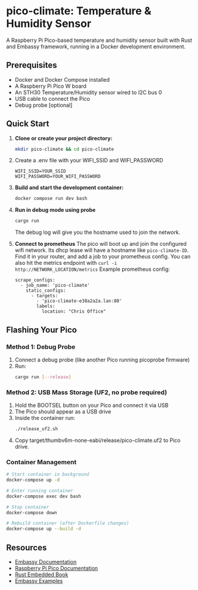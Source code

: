# pico-climate: Temperature & Humidity Sensor

A Raspberry Pi Pico-based temperature and humidity sensor built with Rust and Embassy framework, running in a Docker development environment.

## Prerequisites

- Docker and Docker Compose installed
- A Raspberry Pi Pico W board
- An STH30 Temperature/Humidity sensor wired to I2C bus 0
- USB cable to connect the Pico
- Debug probe [optional]

## Quick Start

1. **Clone or create your project directory:**
   ```bash
   mkdir pico-climate && cd pico-climate
   ```

2. Create a .env file with your WIFI_SSID and WIFI_PASSWORD
   ```
   WIFI_SSID=YOUR_SSID
   WIFI_PASSWORD=YOUR_WIFI_PASSWORD
   ```

3. **Build and start the development container:**
   ```bash
   docker compose run dev bash
   ```

5. **Run in debug mode using probe**
   ```bash
   cargo run
   ```
   The debug log will give you the hostname used to join the network.

6. **Connect to prometheus**
   The pico will boot up and join the configured wifi network.  Its dhcp lease will have a hostname like `pico-climate-ID`.  Find it in your router, and add a job to your prometheus config.  You can also hit the metrics endpoint with `curl -i http://NETWORK_LOCATION/metrics`
   Example prometheus config:
   ```
   scrape_configs:
     - job_name: 'pico-climate'
       static_configs:
         - targets:
           - 'pico-climate-e38a2a2a.lan:80'
           labels:
             location: "Chris Office"
   ```

## Flashing Your Pico

### Method 1: Debug Probe

1. Connect a debug probe (like another Pico running picoprobe firmware)
2. Run:
   ```bash
   cargo run [--release]
   ```

### Method 2: USB Mass Storage (UF2, no probe required)

1. Hold the BOOTSEL button on your Pico and connect it via USB
2. The Pico should appear as a USB drive
3. Inside the container run:
   ```bash
   ./release_uf2.sh
   ```
4. Copy target/thumbv6m-none-eabi/release/pico-climate.uf2 to Pico drive.


### Container Management
```bash
# Start container in background
docker-compose up -d

# Enter running container
docker-compose exec dev bash

# Stop container
docker-compose down

# Rebuild container (after Dockerfile changes)
docker-compose up --build -d
```


## Resources

- [Embassy Documentation](https://embassy.dev/)
- [Raspberry Pi Pico Documentation](https://www.raspberrypi.org/documentation/microcontrollers/)
- [Rust Embedded Book](https://doc.rust-lang.org/stable/embedded-book/)
- [Embassy Examples](https://github.com/embassy-rs/embassy/tree/main/examples/rp)
